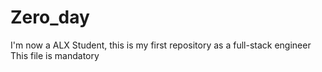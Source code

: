 # Zero_day
I'm now a ALX Student, this is my first repository as a full-stack engineer
This file is mandatory 
